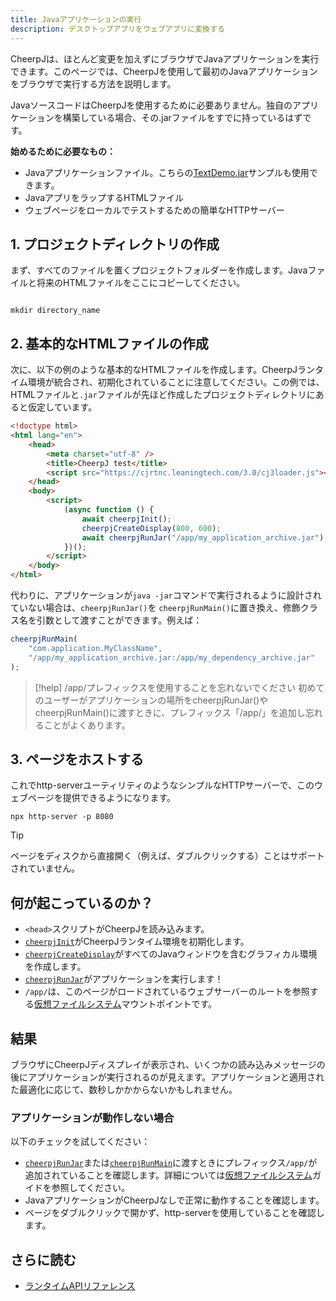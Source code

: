 ```yaml
---
title: Javaアプリケーションの実行
description: デスクトップアプリをウェブアプリに変換する
---
```


CheerpJは、ほとんど変更を加えずにブラウザでJavaアプリケーションを実行できます。このページでは、CheerpJを使用して最初のJavaアプリケーションをブラウザで実行する方法を説明します。

JavaソースコードはCheerpJを使用するために必要ありません。独自のアプリケーションを構築している場合、その.jarファイルをすでに持っているはずです。

**始めるために必要なもの：**

- Javaアプリケーションファイル。こちらの[TextDemo.jar](https://docs.oracle.com/javase/tutorialJWS/samples/uiswing/TextDemoProject/TextDemo.jar)サンプルも使用できます。
- JavaアプリをラップするHTMLファイル
- ウェブページをローカルでテストするための簡単なHTTPサーバー

## 1. プロジェクトディレクトリの作成

まず、すべてのファイルを置くプロジェクトフォルダーを作成します。Javaファイルと将来のHTMLファイルをここにコピーしてください。

```shell

mkdir directory_name

```

## 2. 基本的なHTMLファイルの作成

次に、以下の例のような基本的なHTMLファイルを作成します。CheerpJランタイム環境が統合され、初期化されていることに注意してください。この例では、HTMLファイルと`.jar`ファイルが先ほど作成したプロジェクトディレクトリにあると仮定しています。

```html title="index.html" {6, 9-15}
<!doctype html>
<html lang="en">
	<head>
		<meta charset="utf-8" />
		<title>CheerpJ test</title>
		<script src="https://cjrtnc.leaningtech.com/3.0/cj3loader.js"></script>
	</head>
	<body>
		<script>
			(async function () {
				await cheerpjInit();
				cheerpjCreateDisplay(800, 600);
				await cheerpjRunJar("/app/my_application_archive.jar");
			})();
		</script>
	</body>
</html>
```

代わりに、アプリケーションが`java -jar`コマンドで実行されるように設計されていない場合は、`cheerpjRunJar()`を
`cheerpjRunMain()`に置き換え、修飾クラス名を引数として渡すことができます。例えば：

```js
cheerpjRunMain(
	"com.application.MyClassName",
	"/app/my_application_archive.jar:/app/my_dependency_archive.jar"
);
```

> [!help] /app/プレフィックスを使用することを忘れないでください
> 初めてのユーザーがアプリケーションの場所をcheerpjRunJar()やcheerpjRunMain()に渡すときに、プレフィックス「/app/」を追加し忘れることがよくあります。

## 3. ページをホストする

これでhttp-serverユーティリティのようなシンプルなHTTPサーバーで、このウェブページを提供できるようになります。

```shell
npx http-server -p 8080
```

> [!tip]
> ページをディスクから直接開く（例えば、ダブルクリックする）ことはサポートされていません。

## 何が起こっているのか？

- `<head>`スクリプトがCheerpJを読み込みます。
- [`cheerpjInit`]がCheerpJランタイム環境を初期化します。
- [`cheerpjCreateDisplay`]がすべてのJavaウィンドウを含むグラフィカル環境を作成します。
- [`cheerpjRunJar`]がアプリケーションを実行します！
- `/app/`は、このページがロードされているウェブサーバーのルートを参照する[仮想ファイルシステム]マウントポイントです。

## 結果

ブラウザにCheerpJディスプレイが表示され、いくつかの読み込みメッセージの後にアプリケーションが実行されるのが見えます。アプリケーションと適用された最適化に応じて、数秒しかかからないかもしれません。

### アプリケーションが動作しない場合

以下のチェックを試してください：

- [`cheerpjRunJar`]または[`cheerpjRunMain`]に渡すときにプレフィックス`/app/`が追加されていることを確認します。詳細については[仮想ファイルシステム]ガイドを参照してください。
- JavaアプリケーションがCheerpJなしで正常に動作することを確認します。
- ページをダブルクリックで開かず、http-serverを使用していることを確認します。

## さらに読む

- [ランタイムAPIリファレンス](/docs/ja/reference)

[`cheerpjInit`]: /docs/ja/reference/cheerpjInit
[`cheerpjCreateDisplay`]: /docs/ja/reference/cheerpjCreateDisplay
[`cheerpjRunJar`]: /docs/ja/reference/cheerpjRunJar
[`cheerpjRunMain`]: /docs/ja/reference/cheerpjRunMain
[仮想ファイルシステム]: /docs/ja/guides/File-System-support
